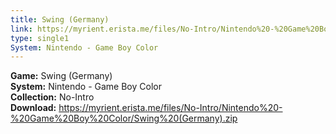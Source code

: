 ```yaml
---
title: Swing (Germany)
link: https://myrient.erista.me/files/No-Intro/Nintendo%20-%20Game%20Boy%20Color/Swing%20(Germany).zip
type: single1
System: Nintendo - Game Boy Color
---
```

<b>Game:</b> Swing (Germany)<br>
<b>System:</b> Nintendo - Game Boy Color<br>
<b>Collection:</b> No-Intro<br>
<b>Download:</b> https://myrient.erista.me/files/No-Intro/Nintendo%20-%20Game%20Boy%20Color/Swing%20(Germany).zip
